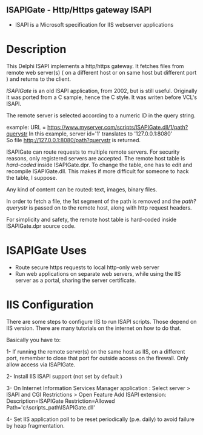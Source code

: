 ## ISAPIGate - Http/Https gateway ISAPI

* ISAPI is a Microsoft specification for IIS webserver applications 

# Description

This Delphi ISAPI implements a http/https gateway. It fetches files from 
remote web server(s) ( on a different host or on same host but different port ) 
and returns to the client. 

*ISAPIGate* is an old ISAPI application, from 2002, but is still useful.
Originally it was ported from a C sample, hence the C style.
It was writen before VCL's ISAPI. 

The remote server is selected according to a numeric ID in the query string.

example: 
  URL = https://www.myserver.com/scripts/ISAPIGate.dll/1/path?querystr
  In this example, server id='1' translates to '127.0.0.1:8080'  
  So file http://127.0.0.1:8080/path?querystr is returned.
  
ISAPIGate can route requests to multiple remote servers.
For security reasons, only registered servers are accepted.
The remote host table is *hard-coded* inside ISAPIGate.dpr.
To change the table, one has to edit and recompile ISAPIGate.dll.
This makes if more difficult for someone to hack the table, I suppose.  

Any kind of content can be routed: text, images, binary files.

In order to fetch a file, the 1st segment of the path is removed 
and the *path?querystr* is passed on to the remote host,
along with http request headers. 

For simplicity and safety, the remote host table is hard-coded
inside ISAPIGate.dpr source code. 

# ISAPIGate Uses 
* Route secure https requests to local http-only web server 
* Run web applications on separate web servers, while using the IIS server as a portal, sharing the server certificate. 
  
# IIS Configuration
There are some steps to configure IIS to run ISAPI scripts.
Those depend on IIS version. There are many tutorials on the internet on how to do that.

Basically you have to:

1- If running the remote server(s) on the same host as IIS, on a different port, 
remember to close that port for outside access on the firewall. 
Only allow access via ISAPIGate. 

2- Install IIS ISAPI support (not set by default )

3- On Internet Information Services Manager application :
    Select server > ISAPI and CGI Restrictions > Open Feature
    Add ISAPI extension:
       Description=ISAPIGate
       Restriction=Allowed
	   Path='c:\scripts_path\ISAPIGate.dll'  

4- Set IIS application poll to be reset periodically (p.e. daily) to avoid failure by heap fragmentation.


   

